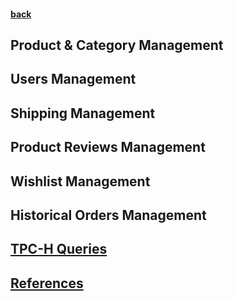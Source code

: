 #### [back](../Mongo_Main.md)

## Product & Category Management
## Users Management
## Shipping Management
## Product Reviews Management
## Wishlist Management
## Historical Orders Management
## [TPC-H Queries](tpch.md)

## [References](references.md)
